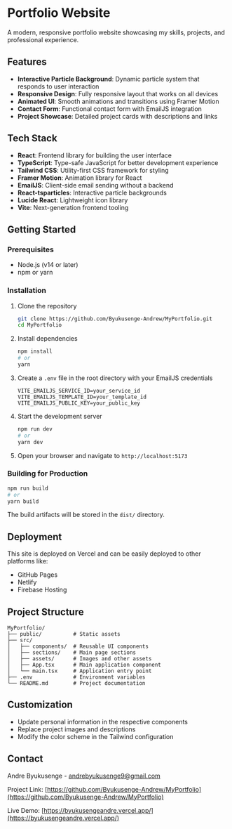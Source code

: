 # Portfolio Website

A modern, responsive portfolio website showcasing my skills, projects, and professional experience.

## Features

- **Interactive Particle Background**: Dynamic particle system that responds to user interaction
- **Responsive Design**: Fully responsive layout that works on all devices
- **Animated UI**: Smooth animations and transitions using Framer Motion
- **Contact Form**: Functional contact form with EmailJS integration
- **Project Showcase**: Detailed project cards with descriptions and links


## Tech Stack

- **React**: Frontend library for building the user interface
- **TypeScript**: Type-safe JavaScript for better development experience
- **Tailwind CSS**: Utility-first CSS framework for styling
- **Framer Motion**: Animation library for React
- **EmailJS**: Client-side email sending without a backend
- **React-tsparticles**: Interactive particle backgrounds
- **Lucide React**: Lightweight icon library
- **Vite**: Next-generation frontend tooling

## Getting Started

### Prerequisites

- Node.js (v14 or later)
- npm or yarn

### Installation

1. Clone the repository
   ```bash
   git clone https://github.com/Byukusenge-Andrew/MyPortfolio.git
   cd MyPortfolio
   ```

2. Install dependencies
   ```bash
   npm install
   # or
   yarn
   ```

3. Create a `.env` file in the root directory with your EmailJS credentials
   ```
   VITE_EMAILJS_SERVICE_ID=your_service_id
   VITE_EMAILJS_TEMPLATE_ID=your_template_id
   VITE_EMAILJS_PUBLIC_KEY=your_public_key
   ```

4. Start the development server
   ```bash
   npm run dev
   # or
   yarn dev
   ```

5. Open your browser and navigate to `http://localhost:5173`

### Building for Production

```bash
npm run build
# or
yarn build
```

The build artifacts will be stored in the `dist/` directory.

## Deployment

This site is deployed on Vercel and can be easily deployed to other platforms like:
- GitHub Pages
- Netlify
- Firebase Hosting

## Project Structure

```
MyPortfolio/
├── public/          # Static assets
├── src/
│   ├── components/  # Reusable UI components
│   ├── sections/    # Main page sections
│   ├── assets/      # Images and other assets
│   ├── App.tsx      # Main application component
│   └── main.tsx     # Application entry point
├── .env             # Environment variables
└── README.md        # Project documentation
```

## Customization

- Update personal information in the respective components
- Replace project images and descriptions
- Modify the color scheme in the Tailwind configuration

## Contact

Andre Byukusenge - [andrebyukusenge9@gmail.com](mailto:andrebyukusenge9@gmail.com)

Project Link: [https://github.com/Byukusenge-Andrew/MyPortfolio](https://github.com/Byukusenge-Andrew/MyPortfolio)

Live Demo: [https://byukusengeandre.vercel.app/](https://byukusengeandre.vercel.app/) 